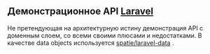## Демонстрационное API [Laravel](https://laravel.com)

Не претендующая на архитектурную истину демонстрация API с доменным слоем, со всеми своими плюсами и недостатками.
В качестве data objects используется [spatie/laravel-data](https://spatie.be/docs/laravel-data/v4/introduction)
.


